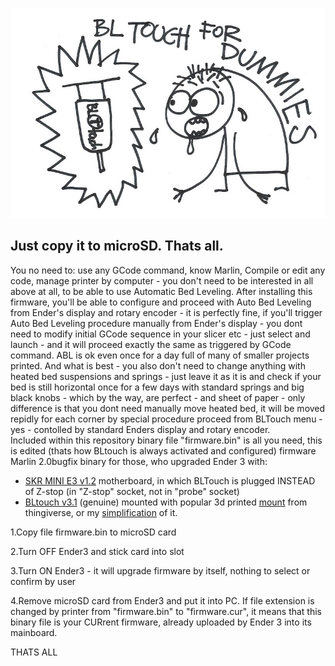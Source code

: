 ![Mount](images/dummies.jpg)

## Just copy it to microSD. Thats all.
You no need to: use any GCode command, know Marlin, Compile or edit any code, manage printer by computer - you don't need to be interested in all above at all, to be able to use Automatic Bed Leveling. After installing this firmware, you'll be able to configure and proceed with Auto Bed Leveling from Ender's display and rotary encoder - it is perfectly fine, if you'll trigger Auto Bed Leveling procedure manually from Ender's display - you dont need to modify initial GCode sequence in your slicer etc - just select and launch - and it will proceed exactly the same as triggered by GCode command. ABL is ok even once for a day full of many of smaller projects printed. And what is best - you also don't need to change anything with heated bed suspensions and springs - just leave it as it is and check if your bed is still horizontal once for a few days with standard springs and big black knobs - which by the way, are perfect - and sheet of paper - only difference is that you dont need manually move heated bed, it will be moved repidly for each corner by special procedure proceed from BLTouch menu - yes - contolled by standard Enders display and rotary encoder.      
Included within this repository binary file "firmware.bin" is all you need, this is edited (thats how BLtouch is always activated and configured) firmware Marlin 2.0bugfix binary for those, who upgraded Ender 3 with:
- [SKR MINI E3 v1.2](https://github.com/bigtreetech/BIGTREETECH-SKR-mini-E3/blob/master/hardware/BTT%20SKR%20MINI%20E3%20V1.2/BTT%20SKR%20MINI%20E3%20V1.2manual.pdf) motherboard, in which BLTouch is plugged INSTEAD of Z-stop (in "Z-stop" socket, not in "probe" socket) 
- [BLtouch v3.1](https://www.antclabs.com) (genuine) mounted with popular 3d printed [mount](https://www.thingiverse.com/thing:3003725) from thingiverse, or my [simplification](https://www.thingiverse.com/thing:4097908) of it.


1.Copy file firmware.bin to microSD card

2.Turn OFF Ender3 and stick card into slot

3.Turn ON Ender3 - it will upgrade firmware by itself, nothing to select or confirm by user

4.Remove microSD card from Ender3 and put it into PC. If file extension is changed by printer from "firmware.bin" to "firmware.cur", it means that this binary file is your CURrent firmware, already uploaded by Ender 3 into its mainboard.

THATS ALL



